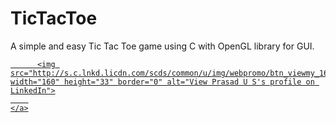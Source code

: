 TicTacToe
=========

A simple and easy Tic Tac Toe game using C with OpenGL library for GUI.


<a href="http://in.linkedin.com/in/prasadus">
      
          <img src="http://s.c.lnkd.licdn.com/scds/common/u/img/webpromo/btn_viewmy_160x33.png" width="160" height="33" border="0" alt="View Prasad U S's profile on LinkedIn">
        
    </a>
